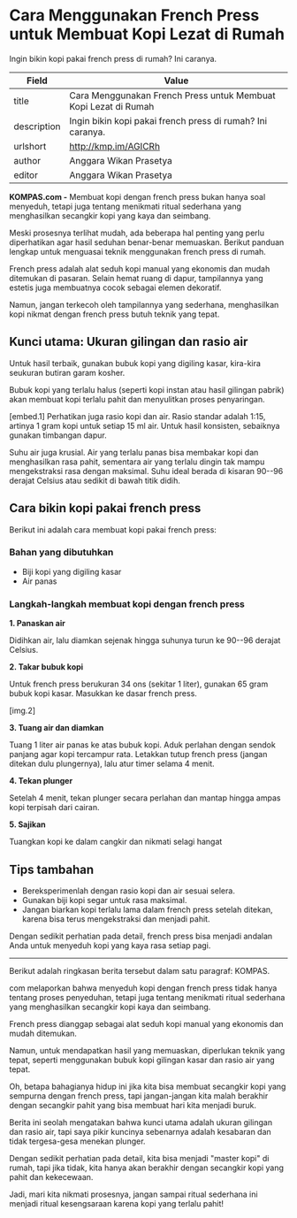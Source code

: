 # Cara Menggunakan French Press untuk Membuat Kopi Lezat di Rumah

Ingin bikin kopi pakai french press di rumah? Ini caranya.

| Field       | Value                                                       |
|-------------|-------------------------------------------------------------|
| title       | Cara Menggunakan French Press untuk Membuat Kopi Lezat di Rumah |
| description | Ingin bikin kopi pakai french press di rumah? Ini caranya. |
| urlshort    | http://kmp.im/AGICRh |
| author      | Anggara Wikan Prasetya |
| editor      | Anggara Wikan Prasetya |

**KOMPAS.com -** Membuat kopi dengan french press bukan hanya soal menyeduh, tetapi juga tentang menikmati ritual sederhana yang menghasilkan secangkir kopi yang kaya dan seimbang.

Meski prosesnya terlihat mudah, ada beberapa hal penting yang perlu diperhatikan agar hasil seduhan benar-benar memuaskan. Berikut panduan lengkap untuk menguasai teknik menggunakan french press di rumah.

French press adalah alat seduh kopi manual yang ekonomis dan mudah ditemukan di pasaran. Selain hemat ruang di dapur, tampilannya yang estetis juga membuatnya cocok sebagai elemen dekoratif.

Namun, jangan terkecoh oleh tampilannya yang sederhana, menghasilkan kopi nikmat dengan french press butuh teknik yang tepat.

## Kunci utama: Ukuran gilingan dan rasio air

Untuk hasil terbaik, gunakan bubuk kopi yang digiling kasar, kira-kira seukuran butiran garam kosher.

Bubuk kopi yang terlalu halus (seperti kopi instan atau hasil gilingan pabrik) akan membuat kopi terlalu pahit dan menyulitkan proses penyaringan.

\[embed.1\] Perhatikan juga rasio kopi dan air. Rasio standar adalah 1:15, artinya 1 gram kopi untuk setiap 15 ml air. Untuk hasil konsisten, sebaiknya gunakan timbangan dapur.

Suhu air juga krusial. Air yang terlalu panas bisa membakar kopi dan menghasilkan rasa pahit, sementara air yang terlalu dingin tak mampu mengekstraksi rasa dengan maksimal. Suhu ideal berada di kisaran 90--96 derajat Celsius atau sedikit di bawah titik didih.

## Cara bikin kopi pakai french press

Berikut ini adalah cara membuat kopi pakai french press:

### Bahan yang dibutuhkan

- Biji kopi yang digiling kasar
- Air panas

### Langkah-langkah membuat kopi dengan french press

**1. Panaskan air**

Didihkan air, lalu diamkan sejenak hingga suhunya turun ke 90--96 derajat Celsius.

**2. Takar bubuk kopi**

Untuk french press berukuran 34 ons (sekitar 1 liter), gunakan 65 gram bubuk kopi kasar. Masukkan ke dasar french press.

\[img.2\]

**3. Tuang air dan diamkan**

Tuang 1 liter air panas ke atas bubuk kopi. Aduk perlahan dengan sendok panjang agar kopi tercampur rata. Letakkan tutup french press (jangan ditekan dulu plungernya), lalu atur timer selama 4 menit.

**4. Tekan plunger**

Setelah 4 menit, tekan plunger secara perlahan dan mantap hingga ampas kopi terpisah dari cairan.

**5. Sajikan**

Tuangkan kopi ke dalam cangkir dan nikmati selagi hangat

## Tips tambahan

- Bereksperimenlah dengan rasio kopi dan air sesuai selera.
- Gunakan biji kopi segar untuk rasa maksimal.
- Jangan biarkan kopi terlalu lama dalam french press setelah ditekan, karena bisa terus mengekstraksi dan menjadi pahit.

Dengan sedikit perhatian pada detail, french press bisa menjadi andalan Anda untuk menyeduh kopi yang kaya rasa setiap pagi.

---
Berikut adalah ringkasan berita tersebut dalam satu paragraf: KOMPAS.

com melaporkan bahwa menyeduh kopi dengan french press tidak hanya tentang proses penyeduhan, tetapi juga tentang menikmati ritual sederhana yang menghasilkan secangkir kopi kaya dan seimbang.

 French press dianggap sebagai alat seduh kopi manual yang ekonomis dan mudah ditemukan.

 Namun, untuk mendapatkan hasil yang memuaskan, diperlukan teknik yang tepat, seperti menggunakan bubuk kopi gilingan kasar dan rasio air yang tepat.



Oh, betapa bahagianya hidup ini jika kita bisa membuat secangkir kopi yang sempurna dengan french press, tapi jangan-jangan kita malah berakhir dengan secangkir pahit yang bisa membuat hari kita menjadi buruk.

 Berita ini seolah mengatakan bahwa kunci utama adalah ukuran gilingan dan rasio air, tapi saya pikir kuncinya sebenarnya adalah kesabaran dan tidak tergesa-gesa menekan plunger.

 Dengan sedikit perhatian pada detail, kita bisa menjadi "master kopi" di rumah, tapi jika tidak, kita hanya akan berakhir dengan secangkir kopi yang pahit dan kekecewaan.

 Jadi, mari kita nikmati prosesnya, jangan sampai ritual sederhana ini menjadi ritual kesengsaraan karena kopi yang terlalu pahit!
